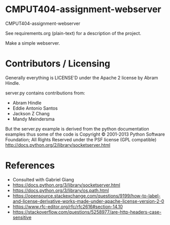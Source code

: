 CMPUT404-assignment-webserver
=============================

CMPUT404-assignment-webserver

See requirements.org (plain-text) for a description of the project.

Make a simple webserver.

Contributors / Licensing
========================

Generally everything is LICENSE'D under the Apache 2 license by Abram Hindle.

server.py contains contributions from:

* Abram Hindle
* Eddie Antonio Santos
* Jackson Z Chang
* Mandy Meindersma 

But the server.py example is derived from the python documentation
examples thus some of the code is Copyright © 2001-2013 Python
Software Foundation; All Rights Reserved under the PSF license (GPL
compatible) http://docs.python.org/2/library/socketserver.html

References
==========
* Consulted with Gabriel Giang
* https://docs.python.org/3/library/socketserver.html
* https://docs.python.org/3/library/os.path.html
* https://opensource.stackexchange.com/questions/9199/how-to-label-and-license-derivative-works-made-under-apache-license-version-2-0
* https://www.rfc-editor.org/rfc/rfc2616#section-14.10
* https://stackoverflow.com/questions/5258977/are-http-headers-case-sensitive